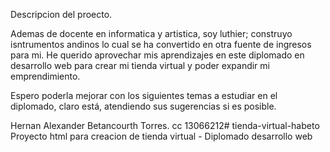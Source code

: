 Descripcion del proecto.

Ademas de docente en informatica y artistica, soy luthier; construyo isntrumentos andinos lo cual se ha convertido en otra fuente de ingresos para mi.
He querido aprovechar mis aprendizajes en este diplomado en desarrollo web para crear mi tienda virtual y poder expandir mi emprendimiento.

Espero poderla mejorar con los siguientes temas a estudiar en el diplomado, claro está, atendiendo sus sugerencias si es posible.

Hernan Alexander Betancourth Torres.
cc 13066212# tienda-virtual-habeto
Proyecto html para creacion de tienda virtual - Diplomado desarrollo web
